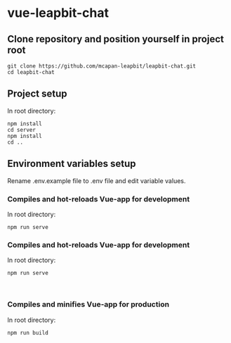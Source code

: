 # vue-leapbit-chat

## Clone repository and position yourself in project root
```
git clone https://github.com/mcapan-leapbit/leapbit-chat.git
cd leapbit-chat
```

## Project setup
In root directory:
```
npm install
cd server
npm install
cd ..
```

## Environment variables setup
Rename .env.example file to .env file and edit variable values.

### Compiles and hot-reloads Vue-app for development
In root directory:
```
npm run serve
```
### Compiles and hot-reloads Vue-app for development
In root directory:
```
npm run serve
```
​
### Compiles and minifies Vue-app for production
In root directory:
```
npm run build
```